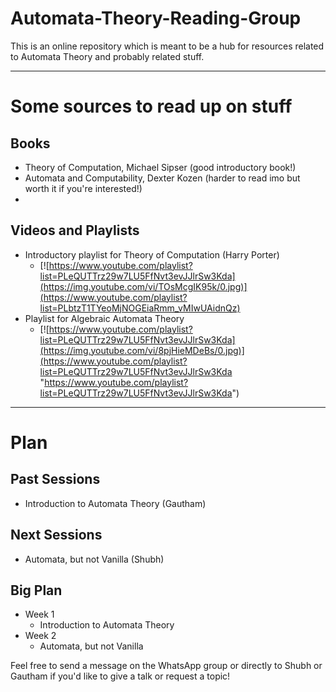 # Automata-Theory-Reading-Group

This is an online repository which is meant to be a hub for resources related to Automata Theory and probably related stuff.

---
# Some sources to read up on stuff

## Books
- Theory of Computation, Michael Sipser (good introductory book!)
- Automata and Computability, Dexter Kozen (harder to read imo but worth it if you're interested!)
- 

## Videos and Playlists
- Introductory playlist for Theory of Computation (Harry Porter)
	- [![https://www.youtube.com/playlist?list=PLeQUTTrz29w7LU5FfNvt3evJJlrSw3Kda](https://img.youtube.com/vi/TOsMcgIK95k/0.jpg)](https://www.youtube.com/playlist?list=PLbtzT1TYeoMjNOGEiaRmm_vMIwUAidnQz)
- Playlist for Algebraic Automata Theory
	- [![https://www.youtube.com/playlist?list=PLeQUTTrz29w7LU5FfNvt3evJJlrSw3Kda](https://img.youtube.com/vi/8pjHieMDeBs/0.jpg)](https://www.youtube.com/playlist?list=PLeQUTTrz29w7LU5FfNvt3evJJlrSw3Kda "https://www.youtube.com/playlist?list=PLeQUTTrz29w7LU5FfNvt3evJJlrSw3Kda")
---
# Plan

## Past Sessions
- Introduction to Automata Theory (Gautham)

## Next Sessions
- Automata, but not Vanilla (Shubh)

## Big Plan
- Week 1
	- Introduction to Automata Theory
- Week 2
  	- Automata, but not Vanilla

Feel free to send a message on the WhatsApp group or directly to Shubh or Gautham if you'd like to give a talk or request a topic!
